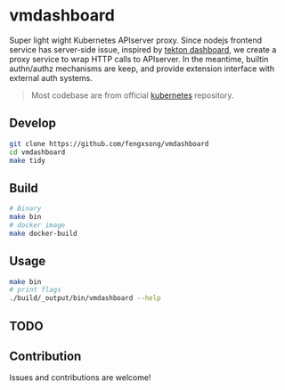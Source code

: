 # vmdashboard

Super light wight Kubernetes APIserver proxy. Since nodejs frontend service has server-side issue, inspired by [tekton dashboard](https://github.com/tektoncd/dashboard), we create a proxy service to wrap HTTP calls to APIserver. In the meantime, builtin authn/authz mechanisms are keep, and provide extension interface with external auth systems.

> Most codebase are from official [kubernetes](https://github.com/kubernetes/kubernetes) repository.

## Develop

```bash
git clone https://github.com/fengxsong/vmdashboard
cd vmdashboard
make tidy
```

## Build

```bash
# Binary
make bin
# docker image
make docker-build
```

## Usage

```bash
make bin
# print flags
./build/_output/bin/vmdashboard --help
```

## TODO

## Contribution

Issues and contributions are welcome!
